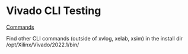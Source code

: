 # Vivado CLI Testing

[Commands](https://docs.xilinx.com/v/u/2019.1-English/ug835-vivado-tcl-commands)

Find other CLI commands (outside of xvlog, xelab, xsim) in the install dir /opt/Xilinx/Vivado/2022.1/bin/
